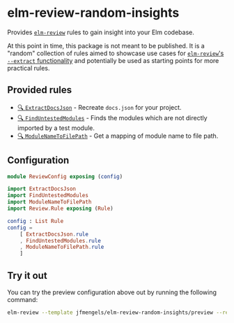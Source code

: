 # elm-review-random-insights

Provides [`elm-review`](https://package.elm-lang.org/packages/jfmengels/elm-review/latest/) rules to gain insight into your Elm codebase.

At this point in time, this package is not meant to be published. It is a "random" collection of rules aimed to showcase
use cases for [`elm-review`'s `--extract` functionality](https://package.elm-lang.org/packages/jfmengels/elm-review/latest/#extract-information)
and potentially be used as starting points for more practical rules.


## Provided rules

- [🔍 `ExtractDocsJson`](https://elm-doc-preview.netlify.app/ExtractDocsJson?repo=jfmengels%2Felm-review-random-insights&version=main "Provides insight") - Recreate `docs.json` for your project.
- [🔍 `FindUntestedModules`](https://elm-doc-preview.netlify.app/FindUntestedModules?repo=jfmengels%2Felm-review-random-insights&version=main "Provides insight") - Finds the modules which are not directly imported by a test module.
- [🔍 `ModuleNameToFilePath`](https://elm-doc-preview.netlify.app/ModuleNameToFilePath?repo=jfmengels%2Felm-review-random-insights&version=main "Provides insight") - Get a mapping of module name to file path.


## Configuration

```elm
module ReviewConfig exposing (config)

import ExtractDocsJson
import FindUntestedModules
import ModuleNameToFilePath
import Review.Rule exposing (Rule)

config : List Rule
config =
    [ ExtractDocsJson.rule
    , FindUntestedModules.rule
    , ModuleNameToFilePath.rule
    ]
```


## Try it out

You can try the preview configuration above out by running the following command:

```bash
elm-review --template jfmengels/elm-review-random-insights/preview --report=json --extract
```

